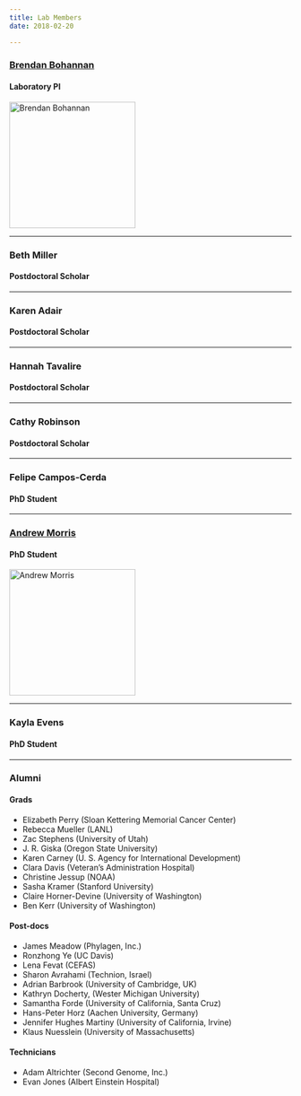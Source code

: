 ```yaml
---
title: Lab Members
date: 2018-02-20

---
```


### <a href="/people/bohannan">Brendan Bohannan</a>
#### Laboratory PI

<a href="/people/bohannan">
<img src="/img/bohannan.jpg" alt="Brendan Bohannan" align="left"  width="225" height="225">
</a>
<br clear="all" />

---

### Beth Miller
#### Postdoctoral Scholar

---

### Karen Adair
#### Postdoctoral Scholar

---

### Hannah Tavalire
#### Postdoctoral Scholar

---

### Cathy Robinson
#### Postdoctoral Scholar


---

### Felipe Campos-Cerda
#### PhD Student

---

### <a href="/people/morris">Andrew Morris</a>
#### PhD Student

<a href="/people/morris">
<img src="/img/morris.jpg" alt="Andrew Morris" align="left" width="225" height="225">
</a>
<br clear="all" />

---

### Kayla Evens
#### PhD Student

---

### Alumni
#### Grads

- Elizabeth Perry (Sloan Kettering Memorial Cancer Center)
- Rebecca Mueller (LANL)
- Zac Stephens (University of Utah)
- J. R. Giska (Oregon State University)
- Karen Carney (U. S. Agency for International Development)
- Clara Davis (Veteran’s Administration Hospital)
- Christine Jessup (NOAA)
- Sasha Kramer (Stanford University)
- Claire Horner-Devine (University of Washington)
- Ben Kerr (University of Washington)

#### Post-docs
- James Meadow (Phylagen, Inc.)
- Ronzhong Ye (UC Davis)
- Lena Fevat (CEFAS)
- Sharon Avrahami (Technion, Israel)
- Adrian Barbrook (University of Cambridge, UK)
- Kathryn Docherty, (Wester Michigan University)
- Samantha Forde (University of California, Santa Cruz)
- Hans-Peter Horz (Aachen University, Germany)
- Jennifer Hughes Martiny (University of California, Irvine)
- Klaus Nuesslein (University of Massachusetts)

#### Technicians

- Adam Altrichter (Second Genome, Inc.)
- Evan Jones (Albert Einstein Hospital)
